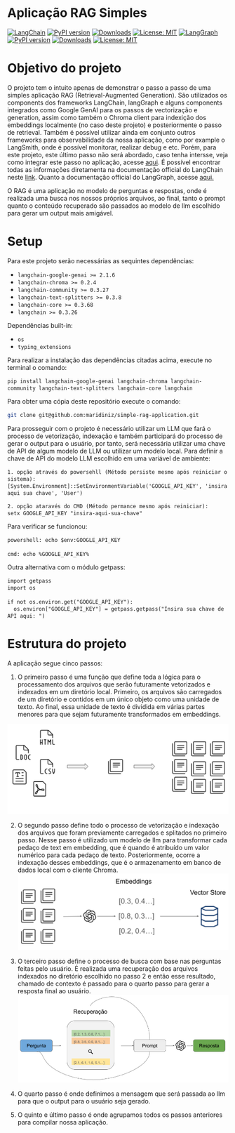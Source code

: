 # Aplicação RAG Simples
[![LangChain](https://img.shields.io/badge/LangChain-4CAF50?style=flat-square&logo=langchain&logoColor=black)](https://python.langchain.com)
[![PyPI version](https://badge.fury.io/py/langchain.svg)](https://pypi.org/project/langchain/)
[![Downloads](https://static.pepy.tech/badge/langchain)](https://pepy.tech/project/langchain)
[![License: MIT](https://img.shields.io/badge/License-MIT-yellow.svg)](https://opensource.org/licenses/MIT)
[![LangGraph](https://img.shields.io/badge/LangGraph-9E9E9E?style=flat-square&logo=python&logoColor=white)](https://langchain-ai.github.io/langgraph/)
[![PyPI version](https://badge.fury.io/py/langgraph.svg)](https://pypi.org/project/langgraph/)
[![Downloads](https://static.pepy.tech/badge/langgraph)](https://pepy.tech/project/langgraph)
[![License: MIT](https://img.shields.io/badge/License-MIT-yellow.svg)](https://opensource.org/licenses/MIT)


# Objetivo do projeto
O projeto tem o intuito apenas de demonstrar o passo a passo de uma simples aplicação RAG (Retrieval-Augmented Generation). São utilizados os components dos frameworks LangChain, langGraph e alguns components integrados como Google GenAI para os passos de vectorização e generation, assim como também o Chroma client para indexição dos embeddings localmente (no caso deste projeto) e posteriormente o passo de retrieval. Também é possível utilizar ainda em conjunto outros frameworks para observabilidade da nossa aplicação, como por example o LangSmith, onde é possível monitorar, realizar debug e etc. Porém, para este projeto, este último passo não será abordado, caso tenha intersse, veja como integrar este passo no aplicação, acesse [aqui](https://docs.smith.langchain.com/observability). É possível encontrar todas as informações diretamenta na documentação official do LangChain neste [link](https://python.langchain.com/docs/introduction/). Quanto a documentação official do LangGraph, acesse [aqui.](https://langchain-ai.github.io/langgraph/)

O RAG é uma aplicação no modelo de perguntas e respostas, onde é realizada uma busca nos nossos próprios arquivos, ao final, tanto o prompt quanto o conteúdo recuperado são passados ao modelo de llm escolhido para gerar um output mais amigável. 


# Setup
Para este projeto serão necessárias as sequintes dependências:
- `langchain-google-genai >= 2.1.6 `
- `langchain-chroma >= 0.2.4`
- `langchain-community >= 0.3.27`
- `langchain-text-splitters >= 0.3.8`
- `langchain-core >= 0.3.68`
- `langchain >= 0.3.26`

Dependências built-in:
- `os`
- `typing_extensions`

Para  realizar a instalação das dependências citadas acima, execute no terminal o comando:
```{python}
pip install langchain-google-genai langchain-chroma langchain-community langchain-text-splitters langchain-core langchain
```

Para obter uma cópia deste repositório execute o comando:
```bash
git clone git@github.com:maridiniz/simple-rag-application.git
```


Para prosseguir com o projeto é necessário utilizar um LLM que fará o processo de vetorização, indexação e também participará do processo de gerar o output para o usuário, por tanto,  será necessária utilizar uma chave de API de algum modelo de LLM ou utilizar um modelo local. Para definir a chave de API do modelo LLM escolhido em uma variável de ambiente:

```
1. opção através do powersehll (Método persiste mesmo após reiniciar o sistema):
[System.Environment]::SetEnvironmentVariable('GOOGLE_API_KEY', 'insira aqui sua chave', 'User')
```

```
2. opção ataravés do CMD (Método permance mesmo após reiniciar):
setx GOOGLE_API_KEY "insira-aqui-sua-chave"
```

Para verificar se funcionou:
```
powershell: echo $env:GOOGLE_API_KEY

cmd: echo %GOOGLE_API_KEY%
```

Outra alternativa com o módulo getpass:
```
import getpass
import os

if not os.environ.get("GOOGLE_API_KEY"):
  os.environ["GOOGLE_API_KEY"] = getpass.getpass("Insira sua chave de API aqui: ")
```


# Estrutura do projeto
A aplicação segue cinco passos:

1. O primeiro passo é uma função que define toda a lógica para o processamento dos arquivos que serão futuramente vetorizados e indexados em um diretório local. Primeiro, os arquivos são carregados de um diretório e contidos em um único objeto como uma unidade de texto. Ao final, essa unidade de texto é dividida em várias partes menores para que sejam futuramente transformados em embeddings.

![](/image/data_processing.png)

2. O segundo passo define todo o processo de vetorização e indexação dos arquivos que foram previamente carregados e splitados no primeiro passo. Nesse passo é utilizado um modelo de llm para transformar cada pedaço de text em embedding, que é quando é atribuído um valor numérico para cada pedaço de texto. Posteriormente, ocorre a indexação desses embeddings, que é o armazenamento em banco de dados local com o cliente Chroma.
![](/image/indexing_embedding.png)


4. O terceiro passo define o processo de busca com base nas perguntas feitas pelo usuário. É realizada uma recuperação dos arquivos indexados no diretório escolhido no passo 2 e então esse resultado, chamado de contexto é passado para o quarto passo para gerar a resposta final ao usuário.
![](/image/retieve_generation.png)

5. O quarto passo é onde definimos a mensagem que será passada ao llm para que o output para o usuário seja gerado.


6. O quinto e último passo é onde agrupamos todos os passos anteriores para compilar nossa aplicação.   
